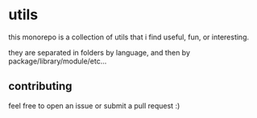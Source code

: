 # utils

this monorepo is a collection of utils that i find useful, fun, or interesting.

they are separated in folders by language, and then by package/library/module/etc...

## contributing

feel free to open an issue or submit a pull request :)
